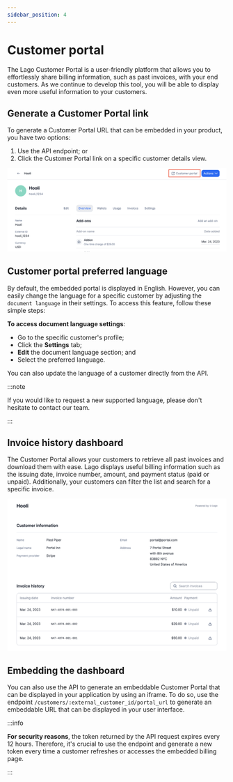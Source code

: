 ```yaml
---
sidebar_position: 4
---
```


# Customer portal
The Lago Customer Portal is a user-friendly platform that allows you to effortlessly share billing information, such as past invoices, with your end customers. As we continue to develop this tool, you will be able to display even more useful information to your customers.

## Generate a Customer Portal link
To generate a Customer Portal URL that can be embedded in your product, you have two options:
1. Use the API endpoint; or
2. Click the Customer Portal link on a specific customer details view.

![Customer Portal Access](../../../static/img/customer-portal-detail-view.png)

## Customer portal preferred language
By default, the embedded portal is displayed in English. However, you can easily change the language for a specific customer by adjusting the `document language` in their settings. To access this feature, follow these simple steps:

**To access document language settings**:
- Go to the specific customer's profile;
- Click the **Settings** tab;
- **Edit** the document language section; and
- Select the preferred language.

You can also update the language of a customer directly from the API.

:::note

If you would like to request a new supported language, please don't hesitate to contact our team.

:::

## Invoice history dashboard
The Customer Portal allows your customers to retrieve all past invoices and download them with ease. Lago displays useful billing information such as the issuing date, invoice number, amount, and payment status (paid or unpaid). Additionally, your customers can filter the list and search for a specific invoice.

![Invoices list - Customer Portal](../../../static/img/customer-portal-invoices-list.png)


## Embedding the dashboard
You can also use the API to generate an embeddable Customer Portal that can be displayed in your application by using an iframe. To do so, use the endpoint `/customers/:external_customer_id/portal_url` to generate an embeddable URL that can be displayed in your user interface.

:::info

**For security reasons**, the token returned by the API request expires every 12 hours. Therefore, it's crucial to use the endpoint and generate a new token every time a customer refreshes or accesses the embedded billing page.

:::